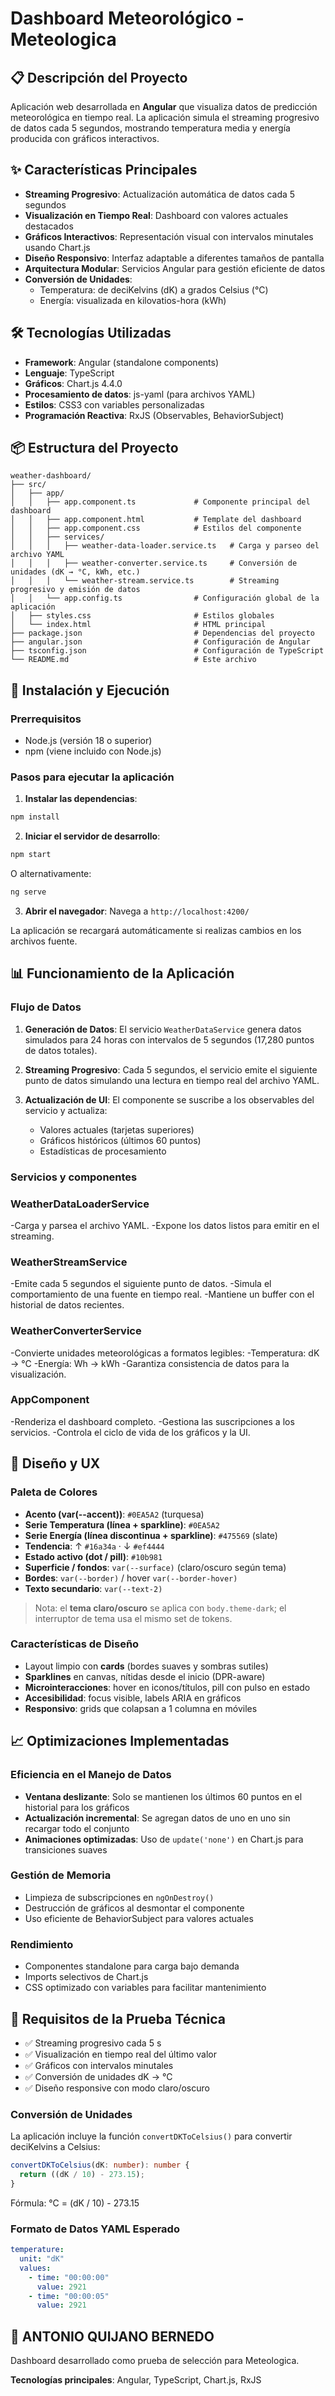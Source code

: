 # Dashboard Meteorológico - Meteologica

## 📋 Descripción del Proyecto

Aplicación web desarrollada en **Angular** que visualiza datos de predicción meteorológica en tiempo real. La aplicación simula el streaming progresivo de datos cada 5 segundos, mostrando temperatura media y energía producida con gráficos interactivos.

## ✨ Características Principales

- **Streaming Progresivo**: Actualización automática de datos cada 5 segundos
- **Visualización en Tiempo Real**: Dashboard con valores actuales destacados
- **Gráficos Interactivos**: Representación visual con intervalos minutales usando Chart.js
- **Diseño Responsivo**: Interfaz adaptable a diferentes tamaños de pantalla
- **Arquitectura Modular**: Servicios Angular para gestión eficiente de datos
- **Conversión de Unidades**: 
  - Temperatura: de deciKelvins (dK) a grados Celsius (°C)
  - Energía: visualizada en kilovatios-hora (kWh)

## 🛠️ Tecnologías Utilizadas

- **Framework**: Angular (standalone components)
- **Lenguaje**: TypeScript
- **Gráficos**: Chart.js 4.4.0
- **Procesamiento de datos**: js-yaml (para archivos YAML)
- **Estilos**: CSS3 con variables personalizadas
- **Programación Reactiva**: RxJS (Observables, BehaviorSubject)

## 📦 Estructura del Proyecto

```
weather-dashboard/
├── src/
│   ├── app/
│   │   ├── app.component.ts             # Componente principal del dashboard
│   │   ├── app.component.html           # Template del dashboard
│   │   ├── app.component.css            # Estilos del componente
│   │   ├── services/
│   │   │   ├── weather-data-loader.service.ts   # Carga y parseo del archivo YAML
│   │   │   ├── weather-converter.service.ts     # Conversión de unidades (dK → °C, kWh, etc.)
│   │   │   └── weather-stream.service.ts        # Streaming progresivo y emisión de datos
│   │   └── app.config.ts                # Configuración global de la aplicación
│   ├── styles.css                       # Estilos globales
│   └── index.html                       # HTML principal
├── package.json                         # Dependencias del proyecto
├── angular.json                         # Configuración de Angular
├── tsconfig.json                        # Configuración de TypeScript
└── README.md                            # Este archivo
```

## 🚀 Instalación y Ejecución

### Prerrequisitos

- Node.js (versión 18 o superior)
- npm (viene incluido con Node.js)

### Pasos para ejecutar la aplicación

1. **Instalar las dependencias**:
```bash
npm install
```

2. **Iniciar el servidor de desarrollo**:
```bash
npm start
```
O alternativamente:
```bash
ng serve
```

3. **Abrir el navegador**:
Navega a `http://localhost:4200/`

La aplicación se recargará automáticamente si realizas cambios en los archivos fuente.

## 📊 Funcionamiento de la Aplicación

### Flujo de Datos

1. **Generación de Datos**: El servicio `WeatherDataService` genera datos simulados para 24 horas con intervalos de 5 segundos (17,280 puntos de datos totales).

2. **Streaming Progresivo**: Cada 5 segundos, el servicio emite el siguiente punto de datos simulando una lectura en tiempo real del archivo YAML.

3. **Actualización de UI**: El componente se suscribe a los observables del servicio y actualiza:
   - Valores actuales (tarjetas superiores)
   - Gráficos históricos (últimos 60 puntos)
   - Estadísticas de procesamiento

### Servicios y componentes

### WeatherDataLoaderService
-Carga y parsea el archivo YAML.
-Expone los datos listos para emitir en el streaming.

### WeatherStreamService
-Emite cada 5 segundos el siguiente punto de datos.
-Simula el comportamiento de una fuente en tiempo real.
-Mantiene un buffer con el historial de datos recientes.

### WeatherConverterService
-Convierte unidades meteorológicas a formatos legibles:
-Temperatura: dK → °C
-Energía: Wh → kWh
-Garantiza consistencia de datos para la visualización.

### AppComponent
-Renderiza el dashboard completo.
-Gestiona las suscripciones a los servicios.
-Controla el ciclo de vida de los gráficos y la UI.

## 🎨 Diseño y UX

### Paleta de Colores
- **Acento (var(--accent))**: `#0EA5A2` (turquesa)  
- **Serie Temperatura (línea + sparkline)**: `#0EA5A2`  
- **Serie Energía (línea discontinua + sparkline)**: `#475569` (slate)  
- **Tendencia**: ↑ `#16a34a` · ↓ `#ef4444`  
- **Estado activo (dot / pill)**: `#10b981`  
- **Superficie / fondos**: `var(--surface)` (claro/oscuro según tema)  
- **Bordes**: `var(--border)` / hover `var(--border-hover)`  
- **Texto secundario**: `var(--text-2)`

> Nota: el **tema claro/oscuro** se aplica con `body.theme-dark`; el interruptor de tema usa el mismo set de tokens.

### Características de Diseño
- Layout limpio con **cards** (bordes suaves y sombras sutiles)  
- **Sparklines** en canvas, nítidas desde el inicio (DPR-aware)  
- **Microinteracciones**: hover en iconos/títulos, pill con pulso en estado  
- **Accesibilidad**: focus visible, labels ARIA en gráficos  
- **Responsivo**: grids que colapsan a 1 columna en móviles

## 📈 Optimizaciones Implementadas

### Eficiencia en el Manejo de Datos
- **Ventana deslizante**: Solo se mantienen los últimos 60 puntos en el historial para los gráficos
- **Actualización incremental**: Se agregan datos de uno en uno sin recargar todo el conjunto
- **Animaciones optimizadas**: Uso de `update('none')` en Chart.js para transiciones suaves

### Gestión de Memoria
- Limpieza de subscripciones en `ngOnDestroy()`
- Destrucción de gráficos al desmontar el componente
- Uso eficiente de BehaviorSubject para valores actuales

### Rendimiento
- Componentes standalone para carga bajo demanda
- Imports selectivos de Chart.js
- CSS optimizado con variables para facilitar mantenimiento

## 📝 Requisitos de la Prueba Técnica

- ✅ Streaming progresivo cada 5 s  
- ✅ Visualización en tiempo real del último valor  
- ✅ Gráficos con intervalos minutales  
- ✅ Conversión de unidades dK → °C  
- ✅ Diseño responsive con modo claro/oscuro

### Conversión de Unidades
La aplicación incluye la función `convertDKToCelsius()` para convertir deciKelvins a Celsius:

```typescript
convertDKToCelsius(dK: number): number {
  return ((dK / 10) - 273.15);
}
```

Fórmula: °C = (dK / 10) - 273.15

### Formato de Datos YAML Esperado
```yaml
temperature:
  unit: "dK"
  values:
    - time: "00:00:00"
      value: 2921
    - time: "00:00:05"
      value: 2921
```

## 👤 ANTONIO QUIJANO BERNEDO

Dashboard desarrollado como prueba de selección para Meteologica.

**Tecnologías principales**: Angular, TypeScript, Chart.js, RxJS
